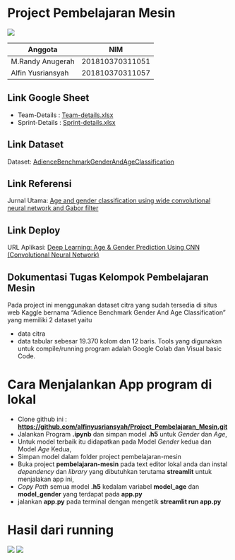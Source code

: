 # Project Pembelajaran Mesin
![](https://gcdn.pbrd.co/images/Sfu3Q67dQrTF.png?o=1)

|Anggota|NIM  |
|--|--|
| M.Randy Anugerah| 201810370311051 
| Alfin Yusriansyah| 201810370311057 |

## Link Google Sheet
* Team-Details : [Team-details.xlsx](https://docs.google.com/spreadsheets/d/1ZGLub06Egc3534LbhUZ0gYWxJcrhgx9JiFA2iumIiRg/edit?usp=sharing)
* Sprint-Details : [Sprint-details.xlsx](https://docs.google.com/spreadsheets/d/1mU32nh0Tg_QZ1Ap794dvF9F5E46-XGcqobITMUqDZ6Q/edit?usp=sharing) 

## Link Dataset
Dataset: [AdienceBenchmarkGenderAndAgeClassification](https://www.kaggle.com/ttungl/adience-benchmark-gender-and-age-classification)

## Link Referensi
Jurnal Utama: [Age and gender classification using wide convolutional neural network and Gabor filter](https://ieeexplore.ieee.org/document/8369721)

## Link Deploy
URL Aplikasi: [Deep Learning: Age & Gender Prediction Using CNN (Convolutional Neural Network)](https://ml-alfin-randy-2l2vvmmroa-ue.a.run.app/) 

## Dokumentasi Tugas Kelompok Pembelajaran Mesin
Pada project ini menggunakan dataset citra yang sudah tersedia di situs web Kaggle bernama “Adience Benchmark Gender And Age Classification” yang memiliki 2 dataset yaitu 
 - data citra
 - data tabular sebesar 19.370 kolom dan 12 baris.
Tools yang digunakan untuk compile/running program adalah Google Colab dan Visual basic Code.

# Cara Menjalankan App program di lokal
- Clone github ini : **https://github.com/alfinyusriansyah/Project_Pembelajaran_Mesin.git**
- Jalankan Program **.ipynb** dan simpan model **.h5** untuk *Gender* dan *Age*,
- Untuk model terbaik itu didapatkan pada Model *Gender* kedua dan Model *Age* Kedua,
- Simpan model dalam folder project pembelajaran-mesin
- Buka project **pembelajaran-mesin** pada text editor lokal anda dan instal *dependency* dan *library* yang dibutuhkan terutama **streamlit** untuk menjalakan app ini,
- *Copy Path* semua model **.h5** kedalam variabel **model_age** dan **model_gender** yang terdapat pada **app.py**
- jalankan **app.py** pada terminal dengan mengetik **streamlit run app.py**

# Hasil dari running
![](https://drive.google.com/file/d/1FCQb_WTPjTqPz1KlM6gH6mFmPgAuOlFg/view?usp=sharing)
![](https://drive.google.com/file/d/1vD6yRKYdbU25Oc5xk1mIinITariaIReJ/view?usp=sharing)
